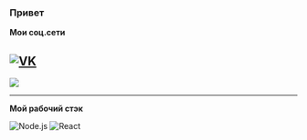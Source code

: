 ### Привет

**Мои соц.сети**

[![VK](https://img.shields.io/badge/VK---?logo=vk&style=for-the-badge&color=7fa7d4)](https://vk.com/jsonuser)
---

<img src="https://github-readme-stats.vercel.app/api?username=pelemen228&show_icons=true&count_private=true&theme=graywhite">

---

**Мой рабочий стэк**

![Node.js](https://img.shields.io/badge/-Node.js-339933?logo=Node.js&logoColor=white&link=https://nodejs.org&style=for-the-badge)
![React](https://img.shields.io/badge/-React-61D3FB?logo=React&logoColor=white&link=https://reactjs.org/&style=for-the-badge)


<!--
**pelemen228/pelemen228** is a ✨ _special_ ✨ repository because its `README.md` (this file) appears on your GitHub profile.

Here are some ideas to get you started:

- 🔭 I’m currently working on ...
- 🌱 I’m currently learning ...
- 👯 I’m looking to collaborate on ...
- 🤔 I’m looking for help with ...
- 💬 Ask me about ...
- 📫 How to reach me: ...
- 😄 Pronouns: ...
- ⚡ Fun fact: ...
-->
